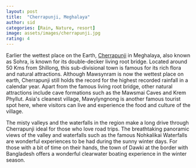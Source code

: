 ```yaml
---
layout: post
title:  "Cherrapunji, Meghalaya"
author: sid
categories: [Rain, Nature, resort]
image: assets/images/cherrapunji.jpg
rating: 4
---
```

Earlier the wettest place on the Earth, [Cherrapunji](https://www.justwravel.com/package/Backpackers-trip-to-Meghalaya) in Meghalaya, also known as Sohra, is known for its double-decker living root bridge. Located around 50 Kms from Shillong, this sub-divisional town is famous for its rich flora and natural attractions. Although Mawsynram is now the wettest place on earth, Cherrapunji still holds the record for the highest recorded rainfall in a calendar year. Apart from the famous living root bridge, other natural attractions include cave formations such as the Mawsmai Caves and Krem Phyllut. Asia's cleanest village, Mawylyngnong is another famous tourist spot here, where visitors can live and experience the food and culture of the village.

The misty valleys and the waterfalls in the region make a long drive through Cherrapunji ideal for those who love road trips. The breathtaking panoramic views of the valley and waterfalls such as the famous Nohkalikai Waterfalls are wonderful experiences to be had during the sunny winter days. For those with a bit of time on their hands, the town of Dawki at the border with Bangladesh offers a wonderful clearwater boating experience in the winter season.


<div class="pa-carousel-widget" style="width:100%; height:480px; display:none;"
  data-link="https://www.justwravel.com/package/Backpackers-trip-to-Meghalaya"
  data-title="Cherrapunji, Meghalaya"
  data-description="Rain, Nature, resort"
  data-delay="3">
  <object data="https://lh3.googleusercontent.com/rj4iG2ySgREO8O0GeIqt9LtEBxUjnB0QL4Fy7TxMAY70TosD7EwZzfFQILS6i4lpDYDCWEbQGyH949vXe2BCqzhScBl0h4dV2_lRfdVtudaXJ_FXdvs-1wLHuAuk-6nEqpL_b4-065M=w1920-h1080"></object>
  <object data="https://lh3.googleusercontent.com/HvVThBkF9-JXw-li8hJtk-t71dBhEWDbenNT0f8V2UjkzGJsRDyaU-R0TymLWTuVFE-tr4b_cZQGjAoq0OQfQfRerjtYG8_Swdo6gA9ysU9tv-gaJzzu0T5Hxqin9ceUs6_2ph10124=w1920-h1080"></object>
  <object data="https://lh3.googleusercontent.com/7uvNXM2KdLv9tL4TnOociS04OxdK3sxBH4V7_PxYHaGkozN72QD-bCqsJALQ0h5f6z85I-cXbi-1uA5amwTpWF-N9TntUiZSiwbNgWVoRwTE8kblPqi-1nutKm8EmZKTNuF8-6fuESM=w1920-h1080"></object>
  <object data="https://lh3.googleusercontent.com/LixgZ0R5kLot9mHZCJIDU-F2eVen3SMOVTLx40aOjEqs0uAxuufWSEPsxI2FW53i8O60K0OY6iQhmLdWeWEK45g2AiG_pFJxjg0WJa9j8dO22-ja43g7Axa9buYWofMAgdEHA-9I6Us=w1920-h1080"></object>
  <object data="https://lh3.googleusercontent.com/a2a0Ny97Z-bg2N3mABTMA2qIbHr1-eHVO6JRW6XjsJqkwLZTFlp8dvAfYq85KDdBVEh6bupgwHasT4vBLCMM_P40d06TeYcePGmkzGuWrzDqui6WXW9AyRiIxkZZhqmfF5LHKrOxgjE=w1920-h1080"></object>
  <object data="https://lh3.googleusercontent.com/Tbvaq__1F8ViLa7fNXOdYQu5i6kD8y16S0ihsPa_4nUYmZdTghUl5XbRtrTqyEtclZI3Tppik5y9u5fxviiiLeDf1dGhTLr0ohidr3qqn2buW8zaopU7WF_4rQ4tfrl09j0KR24Dx70=w1920-h1080"></object>
  <object data="https://lh3.googleusercontent.com/tdXYLfKpfkeQgNQgmKl4J-jm0nImBkiU9ROYpk92Pm0X2jg7M-5EPg-04HMsIvthKW3elSF3Gln34aI6cRxPbu5urkGawrFi5M-jsEvcobEqF7Akvy_7J2pUE2ik-lmXglnKW8iWN3Y=w1920-h1080"></object>
  <object data="https://lh3.googleusercontent.com/FF6xbS_gxNW-xUlQLSZI5bzE-a6EplpqbSHL8gs5vXpq__Bv3dIZYU3IVN6LCzlHn85RmSZk_BhQPlq5r3BaXO-omPH2buWXCSfDBmShuNxKJF0yGbbcQdGzqEm5l0-Uc7bKB7rSE2Q=w1920-h1080"></object>
  <object data="https://lh3.googleusercontent.com/d3XwumChJNDmWx-vDA0r7Wls7saD4JTHxCG9_sjPrPy76yusQNc2WSsDMDdeT-MMS-GwUSOsAoHcFHuu_VPam89CHHM8dW57RwbJrvEu1hBuslbbOeUvGm3WbGDMAXL2Q3M3KmX0PKo=w1920-h1080"></object>
  <object data="https://lh3.googleusercontent.com/5K2e1GNwe00qveFi3UZsvLLYWGbPh36BYFhfIz1mxZU2UXMWX5-LaXjsZB7wScVAS7m4boIGZiS7xcXZRq1f_WUSmms2QDlNZ-Gtm_hgtwmPMaRrBJscUp9Vx6CK5bJAsZZUX1FjdVY=w1920-h1080"></object>
  <object data="https://lh3.googleusercontent.com/FibpM_XtzPEAwQnI4VCPwUR6F6IVY41lwsGRieE4ZNH7l8wg53v99O435Gdf8UT0QGUDbcH79niKLzTWPoVhbYy_tzowqBZSzUgCt7v9gMHP5F_bYMTJYlgB_OVPah8Oz-jRfbKeA70=w1920-h1080"></object>
  <object data="https://lh3.googleusercontent.com/Ms_-uwdsc1gxpuVsg5cRaWtRWb1BDjjjsriokb5Z17tsoT9vfUDhTFf-Kj8ItGU_OVx57rJDoAF49rrQ76hL8oeSo97vUxkErVdeyOuduzZ8xVHriFNUpDVHc9HjAo1oRS1Xvs_2RfI=w1920-h1080"></object>
  <object data="https://lh3.googleusercontent.com/2YZ7KZ5sbHfeIA3JWftw_ajW1h8cVQiQIjKbWFsaNNCjDofjN65C6UX1_I2tQ3-NljIUs3T4ep_74ie_kUX-uLvHPFe8WsLt8NAUA-TYYSGrPiHSmPwC9axastsXhLv7oIqflNDpIAg=w1920-h1080"></object>
  <object data="https://lh3.googleusercontent.com/2tXV-SMUOkJ2-ExBjFK44sroBeb-g-uVcHjqUk_GXap44xSLv9WIVFX-jN8vUm-majWim2OEtIxCGhs69ms8chXsHIHQFee-rH8S0OQ8zONQC1PgPS2ucBgF26Dm4Y7LpfOZB1AjDzA=w1920-h1080"></object>
  <object data="https://lh3.googleusercontent.com/NbtZAfH_Ed7PZvlh-BpB-e5FgRXsGT_4qI9ea97yHX_sz-tBZRaOaPwoQZIh2C-iH0pRUC3NjaYUdmNDLTtB-CIn9qJG5wvaxBw6N977H6sjzJ2Fu7E4KtWi2bUWaPg6oYh4nAiP3x8=w1920-h1080"></object>
  <object data="https://lh3.googleusercontent.com/jjcrvpeL95IECU-kynFHXTSHa2PXDWnHJOOFlQEz2sCmpL3drKraob8lnm7zpkuyx6_2nMizZOi2TkJ_poGrYITj2MxY1A2oLPVVbLlRAe8vrqyarolRW_lIAV9C_i-4AMrmXTJhkME=w1920-h1080"></object>
  <object data="https://lh3.googleusercontent.com/gsRTVxOaOfYhFYB2j-xTS-x1p24UGUr8aMKxclv89Ck0_25B1cluFJyRNx8GxbYCNaTQZH1s8q2hgdg9oxFOA3cup1Q15aqSDGaKM0PBrqII9q3NZ4_riTtIxzCW3D0Ovf1QGk2r-0s=w1920-h1080"></object>
  <object data="https://lh3.googleusercontent.com/zU3joS2KgVvSUbGs2lqkeCT3RRkgZ_kH0QQrHWEdDxTjcEMG2vBA1q1X3GbKJprXdRuj1hTNNk7P3BiKpJkC0sT6HK6xdQVjzZzXTOJyqEiJiE8iNhS2nfKH2IFGuNIlJiTGvo7ChBI=w1920-h1080"></object>
  <object data="https://lh3.googleusercontent.com/VYPym0uhdiNw8q7nLxXSeCofDXurEaLlFtBMqeNGQriQpLHP1c-4Bxgp_9QpGelg_cYbE-DD4nf16xp8uy46WWxKsCxaP9pafJtlsmkdZBWiNgzdGG4r1sayw1CiOLjjF1TriDiraiQ=w1920-h1080"></object>
  <object data="https://lh3.googleusercontent.com/AnDF5vT-s3uzVwGx7xC7NFVeS9GLfteM_qpL4lTeEbcCvaMkeq5NK7itvLp0q6AqWfdRrUuHTCAeIiUjZWYOWmfgf42hsr0K8DHjPamorMuHQ35q7KH656pQbuEyWNRROELjtyyxQbM=w1920-h1080"></object>
</div>
